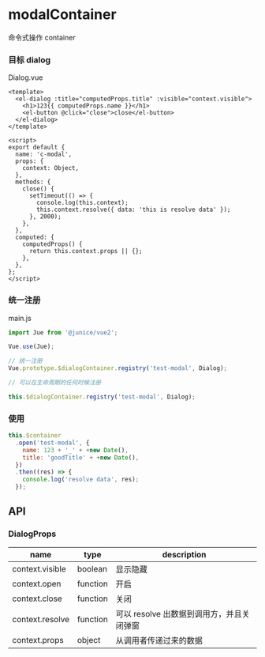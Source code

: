 # modalContainer

命令式操作 container

### 目标 dialog

Dialog.vue

```vue
<template>
  <el-dialog :title="computedProps.title" :visible="context.visible">
    <h1>123{{ computedProps.name }}</h1>
    <el-button @click="close">close</el-button>
  </el-dialog>
</template>

<script>
export default {
  name: 'c-modal',
  props: {
    context: Object,
  },
  methods: {
    close() {
      setTimeout(() => {
        console.log(this.context);
        this.context.resolve({ data: 'this is resolve data' });
      }, 2000);
    },
  },
  computed: {
    computedProps() {
      return this.context.props || {};
    },
  },
};
</script>
```

### 统一注册

main.js

```js
import Jue from '@junice/vue2';

Vue.use(Jue);

// 统一注册
Vue.prototype.$dialogContainer.registry('test-modal', Dialog);

// 可以在生命周期的任何时候注册

this.$dialogContainer.registry('test-modal', Dialog);
```

### 使用

```js
this.$container
  .open('test-modal', {
    name: 123 + '_' + +new Date(),
    title: 'goodTitle' + +new Date(),
  })
  .then((res) => {
    console.log('resolve data', res);
  });
```

## API

### DialogProps

| name            | type     | description                               |
| --------------- | -------- | ----------------------------------------- |
| context.visible | boolean  | 显示隐藏                                  |
| context.open    | function | 开启                                      |
| context.close   | function | 关闭                                      |
| context.resolve | function | 可以 resolve 出数据到调用方，并且关闭弹窗 |
| context.props   | object   | 从调用者传递过来的数据                    |
